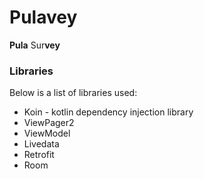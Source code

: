 # Pulavey
**Pula** Sur**vey**

### Libraries
Below is a list of libraries used:
* Koin - kotlin dependency injection library
* ViewPager2
* ViewModel
* Livedata
* Retrofit
* Room

